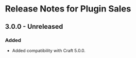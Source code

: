 # Release Notes for Plugin Sales

## 3.0.0 - Unreleased

### Added

- Added compatibility with Craft 5.0.0.

